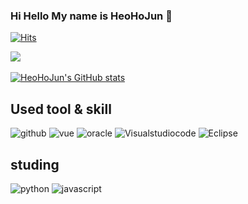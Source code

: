 ### Hi Hello My name is HeoHoJun 👋

[![Hits](https://hits.seeyoufarm.com/api/count/incr/badge.svg?url=https%3A%2F%2Fgithub.com%2FHeoHoJun&count_bg=%2379C83D&title_bg=%23555555&icon=&icon_color=%23E7E7E7&title=hits&edge_flat=false)](https://hits.seeyoufarm.com)

<img src="https://github-readme-stats.vercel.app/api/top-langs/?username=HeoHoJun&layout=compact"><br><br>
[![HeoHoJun's GitHub stats](https://github-readme-stats.vercel.app/api?username=HeoHoJun&show_icons=true)](https://github.com/HeoHojun/github-readme-stats)

<h2>Used tool & skill</h2>

![github](https://img.shields.io/badge/GitHub-100000?style=for-the-badge&logo=github&logoColor=white) ![vue](https://img.shields.io/badge/Vue.js-35495E?style=for-the-badge&logo=vue.js&logoColor=4FC08D) ![oracle](https://img.shields.io/badge/Oracle-F80000?style=for-the-badge&logo=Oracle&logoColor=white) ![Visualstudiocode](https://img.shields.io/badge/Visual_Studio_Code-0078D4?style=for-the-badge&logo=visual%20studio%20code&logoColor=white) ![Eclipse](https://img.shields.io/badge/Eclipse-purple?style=for-the-badge&logo=Eclipse&logoColor=white)

<h2>studing</h2>

![python](https://img.shields.io/badge/python-red?style=for-the-badge&logo=python&logoColor=white) ![javascript](https://img.shields.io/badge/javascript-yellow?style=for-the-badge&logo=javascript&logoColor=white) 
